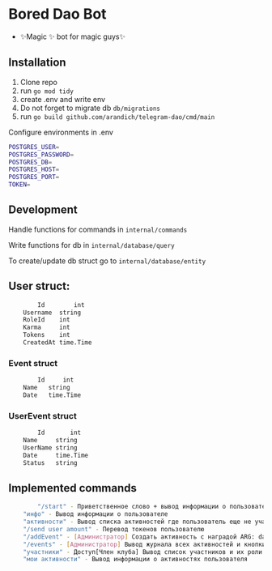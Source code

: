 # Bored Dao Bot


- ✨Magic ✨ bot for magic guys✨


## Installation

1. Clone repo
2. run `go mod tidy`
3. create .env and write env
4. Do not forget to migrate db `db/migrations`
5. run `go build github.com/arandich/telegram-dao/cmd/main`

Configure environments in .env

```sh
POSTGRES_USER=
POSTGRES_PASSWORD=
POSTGRES_DB=
POSTGRES_HOST=
POSTGRES_PORT=
TOKEN=
```

## Development

Handle functions for commands in `internal/commands`

Write functions for db in `internal/database/query`

To create/update db struct go to `internal/database/entity`

## User struct:

```sh
        Id        int
	Username  string
	RoleId    int
	Karma     int
	Tokens    int
	CreatedAt time.Time
```

### Event struct
```sh
        Id     int
	Name   string
	Date   time.Time
```
### UserEvent struct
```sh
        Id       int
	Name     string
	UserName string
	Date     time.Time
	Status   string
```

## Implemented commands
```sh
        "/start" - Приветственное слово + вывод информации о пользователе
	"инфо" - Вывод информации о пользователе
	"активности" - Вывод списка активностей где пользователь еще не участвовал
	"/send user amount" - Перевод токенов пользователю
	"/addEvent" - [Администратор] Создать активность с наградой ARG: date YYYY-MM-DD, reward
	"/events" - [Администратор] Вывод журнала всех активностей и кнопки принять/отклонить
	"участники" - Доступ[Член клуба] Вывод список участников и их роли
	"мои активности" - Вывод информации о активностях пользователя
```

